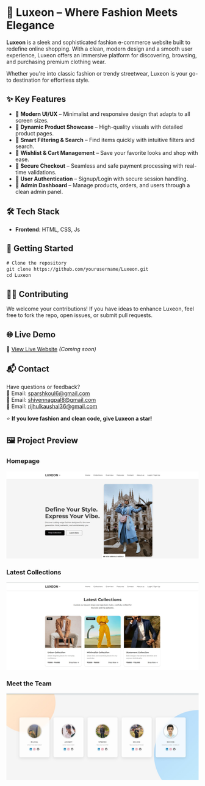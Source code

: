 <h1>👗 Luxeon – Where Fashion Meets Elegance</h1>

<p><strong>Luxeon</strong> is a sleek and sophisticated fashion e-commerce website built to redefine online shopping. With a clean, modern design and a smooth user experience, Luxeon offers an immersive platform for discovering, browsing, and purchasing premium clothing wear.</p>

<p>Whether you're into classic fashion or trendy streetwear, Luxeon is your go-to destination for effortless style.</p>


<h2>✨ Key Features</h2>
<ul>
  <li>🔸 <strong>Modern UI/UX</strong> – Minimalist and responsive design that adapts to all screen sizes.</li>
  <li>🔸 <strong>Dynamic Product Showcase</strong> – High-quality visuals with detailed product pages.</li>
  <li>🔸 <strong>Smart Filtering & Search</strong> – Find items quickly with intuitive filters and search.</li>
  <li>🔸 <strong>Wishlist & Cart Management</strong> – Save your favorite looks and shop with ease.</li>
  <li>🔸 <strong>Secure Checkout</strong> – Seamless and safe payment processing with real-time validations.</li>
  <li>🔸 <strong>User Authentication</strong> – Signup/Login with secure session handling.</li>
  <li>🔸 <strong>Admin Dashboard</strong> – Manage products, orders, and users through a clean admin panel.</li>
</ul>

<h2>🛠 Tech Stack</h2>
<ul>
  <li><strong>Frontend</strong>: HTML, CSS, Js</li>
</ul>

<h2>🚀 Getting Started</h2>

<pre><code># Clone the repository
git clone https://github.com/yourusername/Luxeon.git
cd Luxeon
</code></pre>

<h2>🧑‍💻 Contributing</h2>
<p>We welcome your contributions! If you have ideas to enhance Luxeon, feel free to fork the repo, open issues, or submit pull requests.</p>

<h2>🌐 Live Demo</h2>
<p>🔗 <a href="#">View Live Website</a> <em>(Coming soon)</em></p>

<h2>📬 Contact</h2>
<p>Have questions or feedback?<br>
📧 Email: <a href="https://mail.google.com/">sparshkoul6@gmail.com</a><br>
📧 Email: <a href="https://mail.google.com/">shivennagpal8@gmail.com</a><br>
📧 Email: <a href="https://mail.google.com/">rijhulkaushal36@gmail.com</a><br>

<p>⭐️ <strong>If you love fashion and clean code, give Luxeon a star!</strong></p>

## 🖼️ Project Preview

### Homepage
![Homepage](./photos/Luxeon-1.jpg)

### Latest Collections
![Collections](./photos/Luxeon-2.jpg)

### Meet the Team
![Team Section](./photos/Luxeon-3.jpg)

